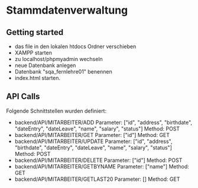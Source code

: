# Stammdatenverwaltung

## Getting started

- das file in den lokalen htdocs Ordner verschieben
- XAMPP starten
- zu localhost/phpmyadmin wechseln
- neue Datenbank anlegen
- Datenbank "sqa_fernlehre01" benennen
- index.html starten.

## API Calls

Folgende Schnittstellen wurden definiert:

- backend/API/MITARBEITER/ADD
  Parameter: ["id", "address", "birthdate", "dateEntry", "dateLeave", "name", "salary", "status"]
  Method: POST
- backend/API/MITARBEITER/GET
  Parameter: ["id"]
  Method: GET
- backend/API/MITARBEITER/UPDATE
  Parameter: ["id", "address", "birthdate", "dateEntry", "dateLeave", "name", "salary", "status"]
  Method: POST
- backend/API/MITARBEITER/DELETE
  Parameter: ["id"]
  Method: POST
- backend/API/MITARBEITER/GETBYNAME
  Parameter: ["name"]
  Method: GET
- backend/API/MITARBEITER/GETLAST20
  Parameter: []
  Method: GET
